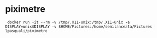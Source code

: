 # piximetre
     docker run -it --rm -v /tmp/.X11-unix:/tmp/.X11-unix -e DISPLAY=unix$DISPLAY -v $HOME/Pictures:/home/semilanceata/Pictures lpasquali/piximetre
